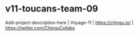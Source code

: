 # v11-toucans-team-09
Add-project-description-here | Voyage-11 | https://chingu.io/ | https://twitter.com/ChinguCollabs
